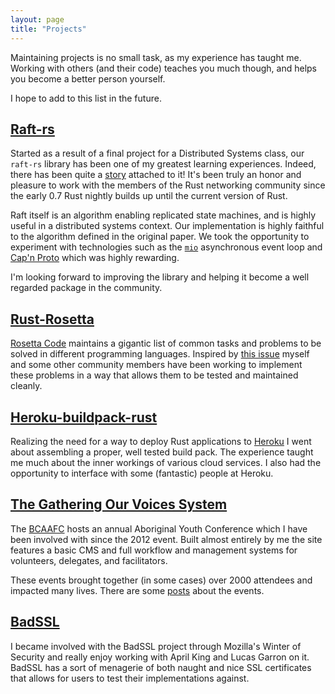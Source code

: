 ```yaml
---
layout: page
title: "Projects"
---
```


Maintaining projects is no small task, as my experience has taught me. Working with others (and their code) teaches you much though, and helps you become a better person yourself.

I hope to add to this list in the future.

## [Raft-rs](https://github.com/hoverbear/raft-rs) ##

Started as a result of a final project for a Distributed Systems class, our `raft-rs` library has been one of my greatest learning experiences. Indeed, there has been quite a [story](/tag/raft/) attached to it! It's been truly an honor and pleasure to work with the members of the Rust networking community since the early 0.7 Rust nightly builds up until the current version of Rust.

Raft itself is an algorithm enabling replicated state machines, and is highly useful in a distributed systems context. Our implementation is highly faithful to the algorithm defined in the original paper. We took the opportunity to experiment with technologies such as the [`mio`](https://github.com/carllerche/mio) asynchronous event loop and [Cap'n Proto](https://github.com/dwrensha/capnproto-rust) which was highly rewarding.

I'm looking forward to improving the library and helping it become a well regarded package in the community.

## [Rust-Rosetta](https://github.com/Hoverbear/rust-rosetta) ##

[Rosetta Code](http://rosettacode.org/) maintains a gigantic list of common tasks and problems to be solved in different programming languages. Inspired by [this issue](https://github.com/rust-lang/rust/issues/10513) myself and some other community members have been working to implement these problems in a way that allows them to be tested and maintained cleanly.

## [Heroku-buildpack-rust](https://github.com/Hoverbear/heroku-buildpack-rust) ##

Realizing the need for a way to deploy Rust applications to [Heroku](http://heroku.com/) I went about assembling a proper, well tested build pack. The experience taught me much about the inner workings of various cloud services. I also had the opportunity to interface with some (fantastic) people at Heroku.

## [The Gathering Our Voices System](https://github.com/BCAAFC/Gathering-Our-Voices) ##

The [BCAAFC](http://bcaafc.com/) hosts an annual Aboriginal Youth Conference which I have been involved with since the 2012 event. Built almost entirely by me the site features a basic CMS and full workflow and management systems for volunteers, delegates, and facilitators.

These events brought together (in some cases) over 2000 attendees and impacted many lives. There are some [posts](/tag/bcaafc/) about the events.

## [BadSSL](http://badssl.com/) ##

I became involved with the BadSSL project through Mozilla's Winter of Security and really enjoy working with April King and Lucas Garron on it. BadSSL has a sort of menagerie of both naught and nice SSL certificates that allows for users to test their implementations against.
